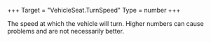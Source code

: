 +++
Target = "VehicleSeat.TurnSpeed"
Type = number
+++

The speed at which the vehicle will turn. Higher numbers can cause problems and are not necessarily better.
